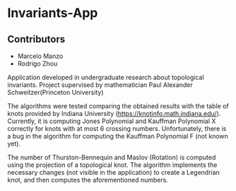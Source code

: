 # Invariants-App

## Contributors
* Marcelo Manzo
* Rodrigo Zhou

Application developed in undergraduate research about topological invariants. Project supervised by mathematician Paul Alexander Schweitzer(Princeton University)

The algorithms were tested comparing the obtained results with the table of knots provided by Indiana University (https://knotinfo.math.indiana.edu/). Currently, it is computing Jones Polynomial and Kauffman Polynomial X correctly for knots with at most 6 crossing numbers. Unfortunately, there is a bug in the algorithm for computing the Kauffman Polynomial F (not known yet).

The number of Thurston-Bennequin and Maslov (Rotation) is computed using the projection of a topological knot. The algorithm implements the necessary changes (not visible in the application) to create a Legendrian knot, and then computes the aforementioned numbers.
